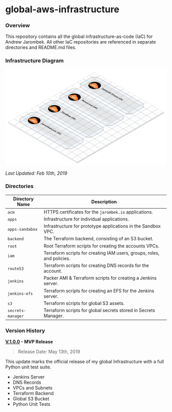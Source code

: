 # global-aws-infrastructure

### Overview

This repository contains all the global infrastructure-as-code (IaC) for Andrew Jarombek.  All other IaC
repositories are referenced in separate directories and README.md files.

### Infrastructure Diagram

![AWS Model](aws-model.png)

*Last Updated: Feb 10th, 2019*

### Directories

| Directory Name    | Description                                                                 |
|-------------------|-----------------------------------------------------------------------------|
| `acm`             | HTTPS certificates for the `jarombek.io` applications.                      |
| `apps`            | Infrastructure for individual applications.                                 |
| `apps-sandabox`   | Infrastructure for prototype applications in the Sandbox VPC.               |
| `backend`         | The Terraform backend, consisting of an S3 bucket.                          |
| `root`            | Root Terraform scripts for creating the accounts VPCs.                      |
| `iam`             | Terraform scripts for creating IAM users, groups, roles, and policies.      |
| `route53`         | Terraform scripts for creating DNS records for the account.                 |
| `jenkins`         | Packer AMI & Terraform scripts for creating a Jenkins server.               |
| `jenkins-efs`     | Terraform scripts for creating an EFS for the Jenkins server.               |
| `s3`              | Terraform scripts for global S3 assets.                                     |
| `secrets-manager` | Terraform scripts for global secrets stored in Secrets Manager.             |

### Version History

**[V.1.0.0](https://github.com/AJarombek/global-aws-infrastructure/tree/v1.0.0) - MVP Release**

> Release Date: May 13th, 2019

This update marks the official release of my global Infrastructure with a full Python unit test suite.

* Jenkins Server
* DNS Records
* VPCs and Subnets
* Terraform Backend
* Global S3 Bucket
* Python Unit Tests